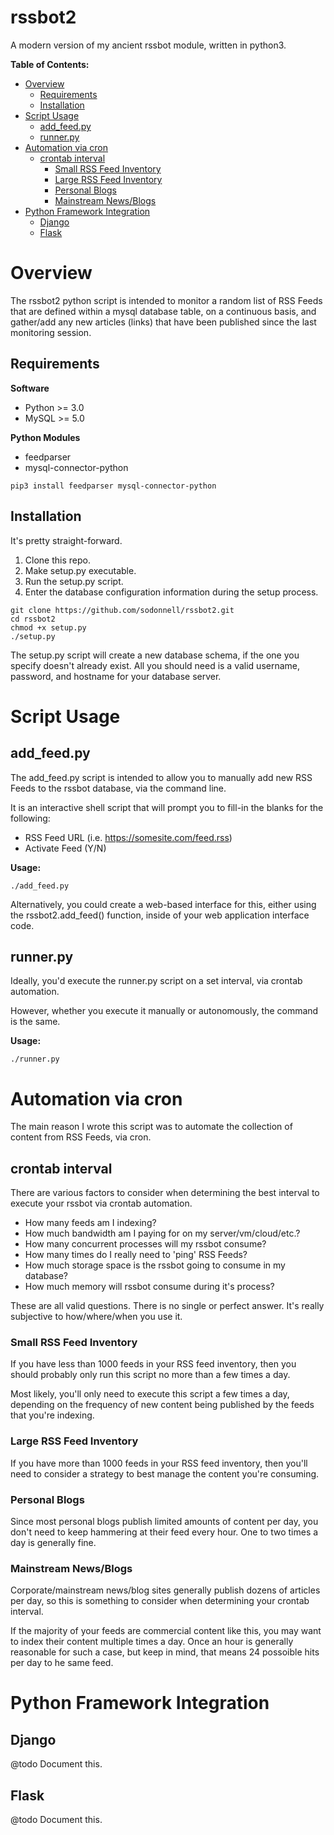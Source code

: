 # rssbot2 <!-- omit in toc -->

A modern version of my ancient rssbot module, written in python3.

**Table of Contents:**
- [Overview](#Overview)
  - [Requirements](#Requirements)
  - [Installation](#Installation)
- [Script Usage](#Script-Usage)
  - [add_feed.py](#addfeedpy)
  - [runner.py](#runnerpy)
- [Automation via cron](#Automation-via-cron)
  - [crontab interval](#crontab-interval)
    - [Small RSS Feed Inventory](#Small-RSS-Feed-Inventory)
    - [Large RSS Feed Inventory](#Large-RSS-Feed-Inventory)
    - [Personal Blogs](#Personal-Blogs)
    - [Mainstream News/Blogs](#Mainstream-NewsBlogs)
- [Python Framework Integration](#Python-Framework-Integration)
  - [Django](#Django)
  - [Flask](#Flask)

# Overview

The rssbot2 python script is intended to monitor a random list of RSS Feeds that are defined within a mysql database table, on a continuous basis, and gather/add any new articles (links) that have been published since the last monitoring session.

## Requirements

**Software**

* Python >= 3.0
* MySQL >= 5.0

**Python Modules**

* feedparser
* mysql-connector-python

```
pip3 install feedparser mysql-connector-python
```

## Installation

It's pretty straight-forward.

1) Clone this repo.
2) Make setup.py executable.
3) Run the setup.py script.
4) Enter the database configuration information during the setup process.

```
git clone https://github.com/sodonnell/rssbot2.git
cd rssbot2
chmod +x setup.py
./setup.py
```

The setup.py script will create a new database schema, if the one you specify doesn't already exist. All you should need is a valid username, password, and hostname for your database server.

# Script Usage

## add_feed.py

The add_feed.py script is intended to allow you to manually add new RSS Feeds to the rssbot database, via the command line. 

It is an interactive shell script that will prompt you to fill-in the blanks for the following:

* RSS Feed URL (i.e. https://somesite.com/feed.rss)
* Activate Feed (Y/N)

**Usage:**

```
./add_feed.py
```

Alternatively, you could create a web-based interface for this, either using the rssbot2.add_feed() function, inside of your web application interface code.

## runner.py

Ideally, you'd execute the runner.py script on a set interval, via crontab automation.

However, whether you execute it manually or autonomously, the command is the same.

**Usage:**

```
./runner.py
```

# Automation via cron

The main reason I wrote this script was to automate the collection of content from RSS Feeds, via cron.

## crontab interval

There are various factors to consider when determining the best interval to execute your rssbot via crontab automation.

* How many feeds am I indexing?
* How much bandwidth am I paying for on my server/vm/cloud/etc.?
* How many concurrent processes will my rssbot consume?
* How many times do I really need to 'ping' RSS Feeds?
* How much storage space is the rssbot going to consume in my database?
* How much memory will rssbot consume during it's process?

These are all valid questions. There is no single or perfect answer. It's really subjective to how/where/when you use it.

### Small RSS Feed Inventory

If you have less than 1000 feeds in your RSS feed inventory, then you should probably only run this script no more than a few times a day. 

Most likely, you'll only need to execute this script a few times a day, depending on the frequency of new content being published by the feeds that you're indexing.

### Large RSS Feed Inventory

If you have more than 1000 feeds in your RSS feed inventory, then you'll need to consider a strategy to best manage the content you're consuming. 

### Personal Blogs

Since most personal blogs publish limited amounts of content per day, you don't need to keep hammering at their feed every hour. One to two times a day is generally fine.

### Mainstream News/Blogs

Corporate/mainstream news/blog sites generally publish dozens of articles per day, so this is something to consider when determining your crontab interval. 

If the majority of your feeds are commercial content like this, you may want to index their content multiple times a day. Once an hour is generally reasonable for such a case, but keep in mind, that means 24 possoible hits per day to he same feed.

# Python Framework Integration

## Django

@todo Document this.

## Flask

@todo Document this.
